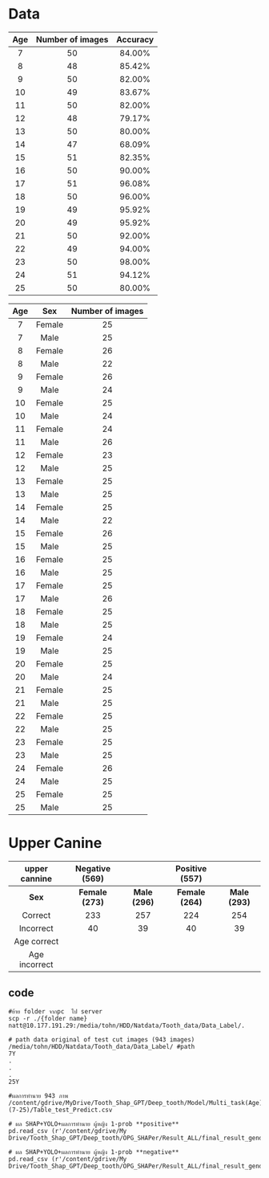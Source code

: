 # Data

|   Age   |   Number of images   |   Accuracy  |
|:-------:|:--------------------:|:-----------:|
|   7     |         50           |   84.00%    |
|   8     |         48           |   85.42%    |
|   9     |         50           |   82.00%    |
|   10    |         49           |   83.67%    |
|   11    |         50           |   82.00%    |
|   12    |         48           |   79.17%    |
|   13    |         50           |   80.00%    |
|   14    |         47           |   68.09%    |
|   15    |         51           |   82.35%    |
|   16    |         50           |   90.00%    |
|   17    |         51           |   96.08%    |
|   18    |         50           |   96.00%    |
|  19     |         49           |   95.92%    |
|  20     |         49           |   95.92%    |
|  21     |         50           |   92.00%    |
|  22     |         49           |   94.00%    |
|  23     |         50           |   98.00%    |
|  24     |         51           |   94.12%    |
|  25     |         50           |   80.00%    |

|   Age   |     Sex       |   Number of images  |
|:-------:|:-------------:|:-------------------:|
|  7      |  Female       |         25          |
|  7      |  Male         |         25          |
|  8      |  Female       |         26          |
|  8      |  Male         |         22          |
|  9      |  Female       |         26          |
|  9      |  Male         |         24          |
|  10     |  Female       |         25          |
|  10     |  Male         |         24          |
|  11     |  Female       |         24          |
|  11     |  Male         |         26          |
|  12     |  Female       |         23          |
|  12     |  Male         |         25          |
|  13     |  Female       |         25          |
|  13     |  Male         |         25          |
|  14     |  Female       |         25          |
|  14     |  Male         |         22          |
|  15     |  Female       |         26          |
|  15     |  Male         |         25          |
|  16     |  Female       |         25          |
|  16     |  Male         |         25          |
|  17     |  Female       |         25          |
|  17     |  Male         |         26          |
|  18     |  Female       |         25          |
|  18     |  Male         |         25          |
|  19     |  Female       |         24          |
|  19     |  Male         |         25          |
|  20     |  Female       |         25          |
|  20     |  Male         |         24          |
|  21     |  Female       |         25          |
|  21     |  Male         |         25          |
|  22     |  Female       |         25          |
|  22     |  Male         |         25          |
|  23     |  Female       |         25          |
|  23     |  Male         |         25          |
|  24     |  Female       |         26          |
|  24     |  Male         |         25          |+
|  25     |  Female       |         25          |
|  25     |  Male         |         25          |

# Upper Canine
| **upper cannine** | Negative (569) |              |Positive (557)  |              |
|:-----------------:|:--------------:|:------------:|:--------------:|:------------:|
| **Sex**           |**Female (273)**|**Male (296)**|**Female (264)**|**Male (293)**|
|      Correct      |       233      |     257      |       224      |     254      |
|     Incorrect     |       40       |     39       |       40       |     39       |
|    Age correct    |                |              |                |              |
|   Age incorrect   |                |              |                |              |

## code
```
#ย้าย folder จากpc  ไป server
scp -r ./{folder name} natt@10.177.191.29:/media/tohn/HDD/Natdata/Tooth_data/Data_Label/.
```

```
# path data original of test cut images (943 images)
/media/tohn/HDD/Natdata/Tooth_data/Data_Label/ #path
7Y
.
.
.
25Y
```
```
#ผลการทำนาย 943 ภาพ
/content/gdrive/MyDrive/Tooth_Shap_GPT/Deep_tooth/Model/Multi_task(Age)(7-25)/Table_test_Predict.csv

# ผล SHAP+YOLO+ผลการทำนาย ผู้หญิง 1-prob **positive**
pd.read_csv (r'/content/gdrive/My Drive/Tooth_Shap_GPT/Deep_tooth/OPG_SHAPer/Result_ALL/final_result_gender_positive_bboxes.csv')

# ผล SHAP+YOLO+ผลการทำนาย ผู้หญิง 1-prob **negative**
pd.read_csv (r'/content/gdrive/My Drive/Tooth_Shap_GPT/Deep_tooth/OPG_SHAPer/Result_ALL/final_result_gender_negative_bboxes.csv')

```

